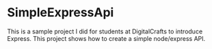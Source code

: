 # SimpleExpressApi

This is a sample project I did for students at DigitalCrafts to introduce Express.
This project shows how to create a simple node/express API.
